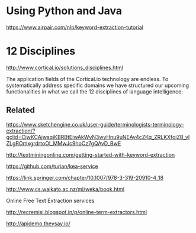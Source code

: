# Using Python and Java 

https://www.airpair.com/nlp/keyword-extraction-tutorial


# 12 Disciplines 

http://www.cortical.io/solutions_disciplines.html

The application fields of the Cortical.io technology are endless. To systematically address specific domains we have structured our upcoming functionalities in what we call the 12 disciplines of language intelligence:

## Related 

https://www.sketchengine.co.uk/user-guide/terminologists-terminology-extraction/?gclid=CjwKCAjwsqjKBRBtEiwAkWyN3wyHnu9uNEAy4cZKq_ZRLKXfojZB_vIZLgROmxgrdrtoOI_MMwJc9hoCz7gQAvD_BwE

http://textminingonline.com/getting-started-with-keyword-extraction

https://github.com/turian/kea-service

https://link.springer.com/chapter/10.1007/978-3-319-20910-4_18

http://www.cs.waikato.ac.nz/ml/weka/book.html

Online Free Text Extraction services 

http://recremisi.blogspot.in/p/online-term-extractors.html

http://apidemo.theysay.io/
